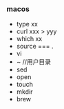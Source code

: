 ### macos
  - type xx
  - curl xxx > yyy
  - which xx
  - source  === .
  - vi
  - ~ //用户目录
  - sed
  - open
  - touch
  - mkdir
  - brew